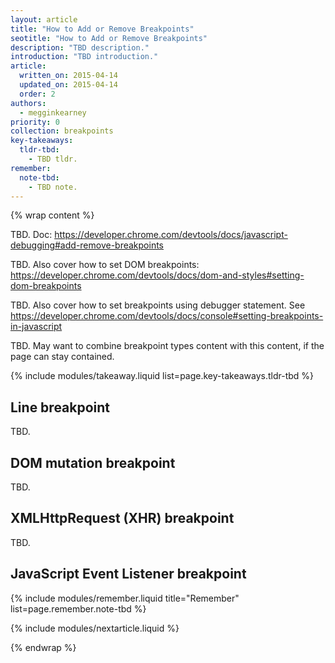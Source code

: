 ```yaml
---
layout: article
title: "How to Add or Remove Breakpoints"
seotitle: "How to Add or Remove Breakpoints"
description: "TBD description."
introduction: "TBD introduction."
article:
  written_on: 2015-04-14
  updated_on: 2015-04-14
  order: 2
authors:
  - megginkearney
priority: 0
collection: breakpoints
key-takeaways:
  tldr-tbd:
    - TBD tldr.
remember:
  note-tbd:
    - TBD note.
---
```

{% wrap content %}

TBD. Doc: https://developer.chrome.com/devtools/docs/javascript-debugging#add-remove-breakpoints 

TBD. Also cover how to set DOM breakpoints: https://developer.chrome.com/devtools/docs/dom-and-styles#setting-dom-breakpoints 

TBD. Also cover how to set breakpoints using debugger statement. See https://developer.chrome.com/devtools/docs/console#setting-breakpoints-in-javascript 

TBD. May want to combine breakpoint types content with this content, if the page can stay contained.

{% include modules/takeaway.liquid list=page.key-takeaways.tldr-tbd %}

## Line breakpoint

TBD.

## DOM mutation breakpoint

TBD.

## XMLHttpRequest (XHR) breakpoint

TBD.

## JavaScript Event Listener breakpoint

{% include modules/remember.liquid title="Remember" list=page.remember.note-tbd %}

{% include modules/nextarticle.liquid %}

{% endwrap %}
